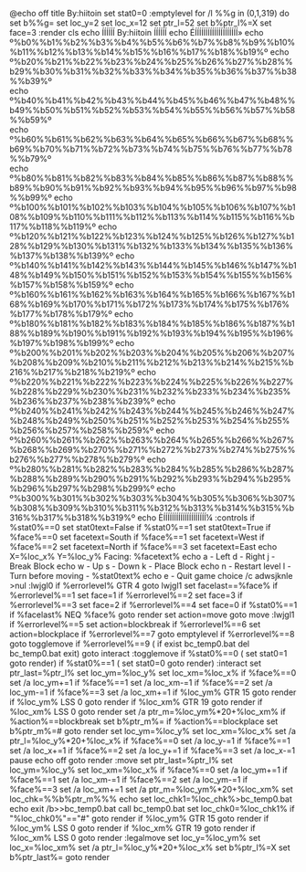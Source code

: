 @echo off
title By:hiitoin
set stat0=0
:emptylevel
for /l %%g in (0,1,319) do set b%%g= 
set loc_y=2
set loc_x=12
set ptr_l=52
set b%ptr_l%=X
set face=3
:render
cls
echo  ÍÍÍÍÍÍ By:hiitoin ÍÍÍÍÍÍ
echo ÉÍÍÍÍÍÍÍÍÍÍÍÍÍÍÍÍÍÍÍÍ»
echo º%b0%%b1%%b2%%b3%%b4%%b5%%b6%%b7%%b8%%b9%%b10%%b11%%b12%%b13%%b14%%b15%%b16%%b17%%b18%%b19%º
echo º%b20%%b21%%b22%%b23%%b24%%b25%%b26%%b27%%b28%%b29%%b30%%b31%%b32%%b33%%b34%%b35%%b36%%b37%%b38%%b39%º     
echo º%b40%%b41%%b42%%b43%%b44%%b45%%b46%%b47%%b48%%b49%%b50%%b51%%b52%%b53%%b54%%b55%%b56%%b57%%b58%%b59%º      
echo º%b60%%b61%%b62%%b63%%b64%%b65%%b66%%b67%%b68%%b69%%b70%%b71%%b72%%b73%%b74%%b75%%b76%%b77%%b78%%b79%º   
echo º%b80%%b81%%b82%%b83%%b84%%b85%%b86%%b87%%b88%%b89%%b90%%b91%%b92%%b93%%b94%%b95%%b96%%b97%%b98%%b99%º
echo º%b100%%b101%%b102%%b103%%b104%%b105%%b106%%b107%%b108%%b109%%b110%%b111%%b112%%b113%%b114%%b115%%b116%%b117%%b118%%b119%º
echo º%b120%%b121%%b122%%b123%%b124%%b125%%b126%%b127%%b128%%b129%%b130%%b131%%b132%%b133%%b134%%b135%%b136%%b137%%b138%%b139%º
echo º%b140%%b141%%b142%%b143%%b144%%b145%%b146%%b147%%b148%%b149%%b150%%b151%%b152%%b153%%b154%%b155%%b156%%b157%%b158%%b159%º
echo º%b160%%b161%%b162%%b163%%b164%%b165%%b166%%b167%%b168%%b169%%b170%%b171%%b172%%b173%%b174%%b175%%b176%%b177%%b178%%b179%º
echo º%b180%%b181%%b182%%b183%%b184%%b185%%b186%%b187%%b188%%b189%%b190%%b191%%b192%%b193%%b194%%b195%%b196%%b197%%b198%%b199%º
echo º%b200%%b201%%b202%%b203%%b204%%b205%%b206%%b207%%b208%%b209%%b210%%b211%%b212%%b213%%b214%%b215%%b216%%b217%%b218%%b219%º
echo º%b220%%b221%%b222%%b223%%b224%%b225%%b226%%b227%%b228%%b229%%b230%%b231%%b232%%b233%%b234%%b235%%b236%%b237%%b238%%b239%º
echo º%b240%%b241%%b242%%b243%%b244%%b245%%b246%%b247%%b248%%b249%%b250%%b251%%b252%%b253%%b254%%b255%%b256%%b257%%b258%%b259%º
echo º%b260%%b261%%b262%%b263%%b264%%b265%%b266%%b267%%b268%%b269%%b270%%b271%%b272%%b273%%b274%%b275%%b276%%b277%%b278%%b279%º
echo º%b280%%b281%%b282%%b283%%b284%%b285%%b286%%b287%%b288%%b289%%b290%%b291%%b292%%b293%%b294%%b295%%b296%%b297%%b298%%b299%º
echo º%b300%%b301%%b302%%b303%%b304%%b305%%b306%%b307%%b308%%b309%%b310%%b311%%b312%%b313%%b314%%b315%%b316%%b317%%b318%%b319%º
echo ÈÍÍÍÍÍÍÍÍÍÍÍÍÍÍÍÍÍÍÍÍ¼
:controls
if %stat0%==0 set stat0text=False
if %stat0%==1 set stat0text=True
if %face%==0 set facetext=South
if %face%==1 set facetext=West
if %face%==2 set facetext=North
if %face%==3 set facetext=East
echo X=%loc_x%  Y=%loc_y%  Facing: %facetext%
echo a - Left   d - Right    j - Break Block
echo w - Up     s - Down     k - Place Block
echo n - Restart level       l - Turn before moving - %stat0text%
echo e - Quit game
choice /c adwsjknle >nul
:lwjgl0
if %errorlevel% GTR 4 goto lwjgl1
set facelast==%face%
if %errorlevel%==1 set face=1
if %errorlevel%==2 set face=3
if %errorlevel%==3 set face=2
if %errorlevel%==4 set face=0
if %stat0%==1 if %facelast% NEQ %face% goto render
set action=move
goto move
:lwjgl1
if %errorlevel%==5 set action=blockbreak
if %errorlevel%==6 set action=blockplace
if %errorlevel%==7 goto emptylevel
if %errorlevel%==8 goto togglemove
if %errorlevel%==9 (
	if exist bc_temp0.bat del bc_temp0.bat
	exit)
goto interact
:togglemove
if %stat0%==0 (
	set stat0=1
	goto render)
	if %stat0%==1 (
	set stat0=0
	goto render)
:interact
set ptr_last=%ptr_l%
set loc_ym=%loc_y%
set loc_xm=%loc_x%
if %face%==0 set /a loc_ym+=1
if %face%==1 set /a loc_xm-=1
if %face%==2 set /a loc_ym-=1
if %face%==3 set /a loc_xm+=1
if %loc_ym% GTR 15 goto render
if %loc_ym% LSS 0 goto render
if %loc_xm% GTR 19 goto render
if %loc_xm% LSS 0 goto render
set /a ptr_m=%loc_ym%*20+%loc_xm%
if %action%==blockbreak set b%ptr_m%= 
if %action%==blockplace set b%ptr_m%=#
goto render
set loc_ym=%loc_y%
set loc_xm=%loc_x%
set /a ptr_l=%loc_y%*20+%loc_x%
if %face%==0 set /a loc_y-=1
if %face%==1 set /a loc_x+=1
if %face%==2 set /a loc_y+=1
if %face%==3 set /a loc_x-=1
pause
echo off
goto render
:move
set ptr_last=%ptr_l%
set loc_ym=%loc_y%
set loc_xm=%loc_x%
if %face%==0 set /a loc_ym+=1
if %face%==1 set /a loc_xm-=1
if %face%==2 set /a loc_ym-=1
if %face%==3 set /a loc_xm+=1
set /a ptr_m=%loc_ym%*20+%loc_xm%
set loc_chk=%%b%ptr_m%%%
echo set loc_chk1=%loc_chk%>bc_temp0.bat
echo exit /b>>bc_temp0.bat
call bc_temp0.bat
set loc_chk0=%loc_chk1%
if "%loc_chk0%"=="#" goto render
if %loc_ym% GTR 15 goto render
if %loc_ym% LSS 0 goto render
if %loc_xm% GTR 19 goto render
if %loc_xm% LSS 0 goto render
:legalmove
set loc_y=%loc_ym%
set loc_x=%loc_xm%
set /a ptr_l=%loc_y%*20+%loc_x%
set b%ptr_l%=X
set b%ptr_last%= 
goto render
